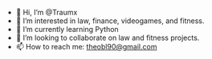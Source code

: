 - 👋 Hi, I’m @Traumx
- 👀 I’m interested in law, finance, videogames, and fitness.
- 🌱 I’m currently learning Python
- 💞️ I’m looking to collaborate on law and fitness projects.
- 📫 How to reach me: theobl90@gmail.com

<!---
Traumx/Traumx is a ✨ special ✨ repository because its `README.md` (this file) appears on your GitHub profile.
You can click the Preview link to take a look at your changes.
--->
